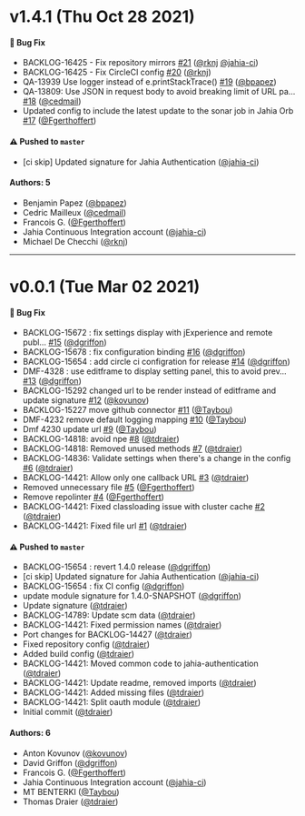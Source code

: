 # v1.4.1 (Thu Oct 28 2021)

#### 🐛 Bug Fix

- BACKLOG-16425 - Fix repository mirrors [#21](https://github.com/Jahia/jahia-authentication/pull/21) ([@rknj](https://github.com/rknj) [@jahia-ci](https://github.com/jahia-ci))
- BACKLOG-16425 - Fix CircleCI config [#20](https://github.com/Jahia/jahia-authentication/pull/20) ([@rknj](https://github.com/rknj))
- QA-13939 Use logger instead of e.printStackTrace() [#19](https://github.com/Jahia/jahia-authentication/pull/19) ([@bpapez](https://github.com/bpapez))
- QA-13809: Use JSON in request body to avoid breaking  limit of URL pa… [#18](https://github.com/Jahia/jahia-authentication/pull/18) ([@cedmail](https://github.com/cedmail))
- Updated config to include the latest update to the sonar job in Jahia Orb [#17](https://github.com/Jahia/jahia-authentication/pull/17) ([@Fgerthoffert](https://github.com/Fgerthoffert))

#### ⚠️ Pushed to `master`

- [ci skip] Updated signature for Jahia Authentication ([@jahia-ci](https://github.com/jahia-ci))

#### Authors: 5

- Benjamin Papez ([@bpapez](https://github.com/bpapez))
- Cedric Mailleux ([@cedmail](https://github.com/cedmail))
- Francois G. ([@Fgerthoffert](https://github.com/Fgerthoffert))
- Jahia Continuous Integration account ([@jahia-ci](https://github.com/jahia-ci))
- Michael De Checchi ([@rknj](https://github.com/rknj))

---

# v0.0.1 (Tue Mar 02 2021)

#### 🐛 Bug Fix

- BACKLOG-15672 : fix settings display with jExperience and remote publ… [#15](https://github.com/Jahia/jahia-authentication/pull/15) ([@dgriffon](https://github.com/dgriffon))
- BACKLOG-15678 : fix configuration binding [#16](https://github.com/Jahia/jahia-authentication/pull/16) ([@dgriffon](https://github.com/dgriffon))
- BACKLOG-15654 : add circle ci configration for release [#14](https://github.com/Jahia/jahia-authentication/pull/14) ([@dgriffon](https://github.com/dgriffon))
- DMF-4328 : use editframe to display setting panel, this to avoid prev… [#13](https://github.com/Jahia/jahia-authentication/pull/13) ([@dgriffon](https://github.com/dgriffon))
- BACKLOG-15292 changed url to be render instead of editframe and update signature [#12](https://github.com/Jahia/jahia-authentication/pull/12) ([@kovunov](https://github.com/kovunov))
- BACKLOG-15227 move github connector [#11](https://github.com/Jahia/jahia-authentication/pull/11) ([@Taybou](https://github.com/Taybou))
- DMF-4232 remove default logging mapping [#10](https://github.com/Jahia/jahia-authentication/pull/10) ([@Taybou](https://github.com/Taybou))
- Dmf 4230 update url [#9](https://github.com/Jahia/jahia-authentication/pull/9) ([@Taybou](https://github.com/Taybou))
- BACKLOG-14818: avoid npe [#8](https://github.com/Jahia/jahia-authentication/pull/8) ([@tdraier](https://github.com/tdraier))
- BACKLOG-14818: Removed unused methods [#7](https://github.com/Jahia/jahia-authentication/pull/7) ([@tdraier](https://github.com/tdraier))
- BACKLOG-14836: Validate settings when there's a change in the config [#6](https://github.com/Jahia/jahia-authentication/pull/6) ([@tdraier](https://github.com/tdraier))
- BACKLOG-14421: Allow only one callback URL [#3](https://github.com/Jahia/jahia-authentication/pull/3) ([@tdraier](https://github.com/tdraier))
- Removed unnecessary file [#5](https://github.com/Jahia/jahia-authentication/pull/5) ([@Fgerthoffert](https://github.com/Fgerthoffert))
- Remove repolinter [#4](https://github.com/Jahia/jahia-authentication/pull/4) ([@Fgerthoffert](https://github.com/Fgerthoffert))
- BACKLOG-14421: Fixed classloading issue with cluster cache [#2](https://github.com/Jahia/jahia-authentication/pull/2) ([@tdraier](https://github.com/tdraier))
- BACKLOG-14421: Fixed file url [#1](https://github.com/Jahia/jahia-authentication/pull/1) ([@tdraier](https://github.com/tdraier))

#### ⚠️ Pushed to `master`

- BACKLOG-15654 : revert 1.4.0 release ([@dgriffon](https://github.com/dgriffon))
- [ci skip] Updated signature for Jahia Authentication ([@jahia-ci](https://github.com/jahia-ci))
- BACKLOG-15654 : fix CI config ([@dgriffon](https://github.com/dgriffon))
- update module signature for 1.4.0-SNAPSHOT ([@dgriffon](https://github.com/dgriffon))
- Update signature ([@tdraier](https://github.com/tdraier))
- BACKLOG-14789: Update scm data ([@tdraier](https://github.com/tdraier))
- BACKLOG-14421: Fixed permission names ([@tdraier](https://github.com/tdraier))
- Port changes for BACKLOG-14427 ([@tdraier](https://github.com/tdraier))
- Fixed repository config ([@tdraier](https://github.com/tdraier))
- Added build config ([@tdraier](https://github.com/tdraier))
- BACKLOG-14421: Moved common code to jahia-authentication ([@tdraier](https://github.com/tdraier))
- BACKLOG-14421: Update readme, removed imports ([@tdraier](https://github.com/tdraier))
- BACKLOG-14421: Added missing files ([@tdraier](https://github.com/tdraier))
- BACKLOG-14421: Split oauth module ([@tdraier](https://github.com/tdraier))
- Initial commit ([@tdraier](https://github.com/tdraier))

#### Authors: 6

- Anton Kovunov ([@kovunov](https://github.com/kovunov))
- David Griffon ([@dgriffon](https://github.com/dgriffon))
- Francois G. ([@Fgerthoffert](https://github.com/Fgerthoffert))
- Jahia Continuous Integration account ([@jahia-ci](https://github.com/jahia-ci))
- MT BENTERKI ([@Taybou](https://github.com/Taybou))
- Thomas Draier ([@tdraier](https://github.com/tdraier))
